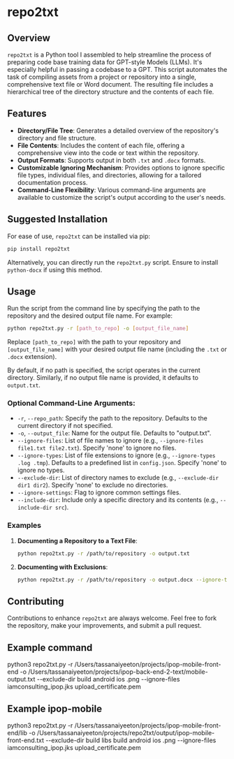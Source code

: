 # repo2txt

## Overview
`repo2txt` is a Python tool I assembled to help streamline the process of preparing code base training data for GPT-style Models (LLMs). It's especially helpful in passing a codebase to a GPT. This script automates the task of compiling assets from a project or repository into a single, comprehensive text file or Word document. The resulting file includes a hierarchical tree of the directory structure and the contents of each file.

## Features
- **Directory/File Tree**: Generates a detailed overview of the repository's directory and file structure.
- **File Contents**: Includes the content of each file, offering a comprehensive view into the code or text within the repository.
- **Output Formats**: Supports output in both `.txt` and `.docx` formats.
- **Customizable Ignoring Mechanism**: Provides options to ignore specific file types, individual files, and directories, allowing for a tailored documentation process.
- **Command-Line Flexibility**: Various command-line arguments are available to customize the script's output according to the user's needs.

## Suggested Installation
For ease of use, `repo2txt` can be installed via pip:

```bash
pip install repo2txt
```

Alternatively, you can directly run the `repo2txt.py` script. Ensure to install `python-docx` if using this method.

## Usage

Run the script from the command line by specifying the path to the repository and the desired output file name. For example:

```bash
python repo2txt.py -r [path_to_repo] -o [output_file_name]
```

Replace `[path_to_repo]` with the path to your repository and `[output_file_name]` with your desired output file name (including the `.txt` or `.docx` extension).

By default, if no path is specified, the script operates in the current directory. Similarly, if no output file name is provided, it defaults to `output.txt`.

### Optional Command-Line Arguments:

- `-r`, `--repo_path`: Specify the path to the repository. Defaults to the current directory if not specified.
- `-o`, `--output_file`: Name for the output file. Defaults to "output.txt".
- `--ignore-files`: List of file names to ignore (e.g., `--ignore-files file1.txt file2.txt`). Specify 'none' to ignore no files.
- `--ignore-types`: List of file extensions to ignore (e.g., `--ignore-types .log .tmp`). Defaults to a predefined list in `config.json`. Specify 'none' to ignore no types.
- `--exclude-dir`: List of directory names to exclude (e.g., `--exclude-dir dir1 dir2`). Specify 'none' to exclude no directories.
- `--ignore-settings`: Flag to ignore common settings files.
- `--include-dir`: Include only a specific directory and its contents (e.g., `--include-dir src`).

### Examples

1. **Documenting a Repository to a Text File**:
   ```bash
   python repo2txt.py -r /path/to/repository -o output.txt
   ```

2. **Documenting with Exclusions**:
   ```bash
   python repo2txt.py -r /path/to/repository -o output.docx --ignore-types .log .tmp --exclude-dir tests
   ```

## Contributing
Contributions to enhance `repo2txt` are always welcome. Feel free to fork the repository, make your improvements, and submit a pull request.

## Example command
python3 repo2txt.py -r /Users/tassanaiyeeton/projects/ipop-mobile-front-end
-o /Users/tassanaiyeeton/projects/ipop-back-end-2-text/mobile-output.txt --exclude-dir build android ios .png --ignore-files iamconsulting_ipop.jks upload_certificate.pem


## Example ipop-mobile
python3 repo2txt.py -r /Users/tassanaiyeeton/projects/ipop-mobile-front-end/lib -o /Users/tassanaiyeeton/projects/repo2txt/output/ipop-mobile-front-end.txt --exclude-dir build libs
build android ios .png --ignore-files iamconsulting_ipop.jks upload_certificate.pem
